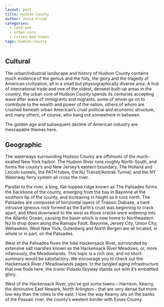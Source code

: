 ```yaml
---
layout: post
title: Hudson County
author: Jesse Fried
categories:
  - land-use
  - urban-core
  - cities-and-towns
tags: hudson-county
---
```


## Cultural

The urban/industrial landscape and history of Hudson County contains much evidence of the genius and the folly, the glory and the tragedy of American civilization, all in a small but physiographically diverse area. A hub of international trade and one of the oldest, densest built-up areas in the country, the urban core of Hudson County spends its centuries accepting wave after wave of immigrants and migrants, some of whom go on to contribute to the wealth and power of the nation, others of whom are crushed beneath urban American’s cruel political and economic structure, and many others, of course, who hang out somewhere in between.

The golden age and subsequent decline of American industry are inescapable themes here.

## Geographic

The waterways surrounding Hudson County are offshoots of the much-exalted New York harbor. The Hudson River runs roughly North-South, and forms the county’s and New Jersey’s eastern boundary. The Holland and Lincoln tunnels, the PATH tubes, the NJ Transit/Amtrak Tunnel, and the NY Waterway ferry system all cross the river.

Parallel to the river, a long, flat-topped ridge known as The Palisades forms the backbone of the county, emerging from the bay in Bayonne at the southern tip of the county, and increasing in height as it runs north. The Palisades are composed of horizontal layers of Triassic Diabase, a hard intrusive igneous rock formed as the Earth’s crust was beginning to crack apart, and tilted downward to the west as those cracks were widening into the Atlantic Ocean, causing the basin which is now home to Northeastern NJ to drop down along the Ramapo Fault. Bayonne, Jersey City, Union City, Wehawken, West New York, Gutenberg and North Bergen are all located, in whole or in part, on the Palisades.

West of the Palisades flows the tidal Hackensack River, surrounded by extensive salt marshes known as the Hackensack River Meadows, or, more infamously, the Meadowlands. This topic is a rich one, and no short summary would be satisfactory. We encourage you to check out the Hackensack River / Meadowlands pages. In the tangled aging infrastructure that one finds here, the iconic Pulaski Skyway stands out with it’s embattled glory.

West of the Hackensack River, you’ve got some towns – Harrison, Kearny, the diminutive East Newark, North Arlington – that are very dense but more low-key than the cities to the east. I love the way Kearny sits on the banks of the Passaic river, the county’s western border with Essex County. 

